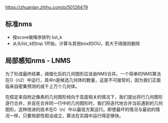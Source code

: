 
https://zhuanlan.zhihu.com/p/50126479
## 标准nms
* 按score做降序排列 list_k
* 从头list_k的top 1开始，计算与其他box的IOU，若大于阈值则删除

## 局部感知nms - LNMS
为了形成最终结果，阈值化后的几何图形应该由NMS合并。一个简单的NMS算法在O（n2）中运行，其中n是候选几何体的数量，这是不可接受的，因为我们正面临来自密集预测的成千上万个几何体。

在假定来自附近像素的几何图形倾向于高度相关的情况下，我们提出将行几何图形逐行合并，并且在合并同一行中的几何图形时，我们将迭代地合并当前遇到的几何图形。这种改进的技术在O（n）中以最佳方案运行。即使最坏的情况与最初的情况一样，只要局部性假设成立，算法在实践中运行得足够快。

